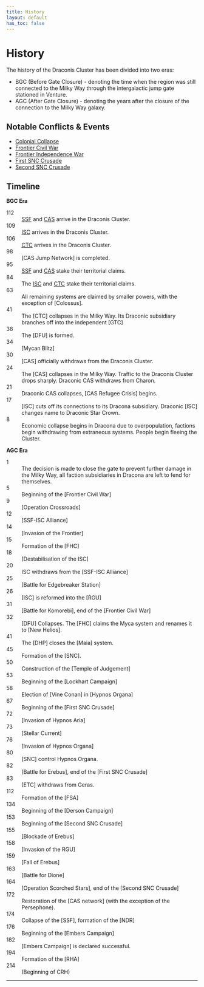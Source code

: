```yaml
---
title: History
layout: default
has_toc: false
---
```


# History
The history of the Draconis Cluster has been divided into two eras:
* BGC (Before Gate Closure) - denoting the time when the region was still connected to the Milky Way through the intergalactic jump gate stationed in Venture.
* AGC (After Gate Closure) - denoting the years after the closure of the connection to the Milky Way galaxy.

## Notable Conflicts & Events
* [Colonial Collapse](./events/colonial_collapse.html)
* [Frontier Civil War](./conflicts/frontier_civil_war.html)
* [Frontier Independence War](./conflicts/frontier_independence_war.html)
* [First SNC Crusade](./conflicts/first_snc_crusade.html)
* [Second SNC Crusade](./conflicts/second_snc_crusade.html)

## Timeline
**BGC Era**
<dl>
    <dt>112</dt><dd><a href="../factions/ssf.html">SSF</a> and <a href="../factions/cas.html">CAS</a> arrive in the Draconis Cluster.</dd>
    <dt>109</dt><dd><a href="../factions/isc.html">ISC</a> arrives in the Draconis Cluster.</dd>
    <dt>106</dt><dd><a href="../factions/ctc.html">CTC</a> arrives in the Draconis Cluster.</dd>
    <dt>98</dt><dd>[CAS Jump Network] is completed.</dd>
    <dt>95</dt><dd><a href="../factions/ssf.html">SSF</a> and <a href="../factions/cas.html">CAS</a> stake their territorial claims.</dd>
    <dt>84</dt><dd>The <a href="../factions/isc.html">ISC</a> and <a href="../factions/ctc.html">CTC</a> stake their territorial claims.</dd>
    <dt>63</dt><dd>All remaining systems are claimed by smaller powers, with the exception of [Colossus].</dd>
    <dt>41</dt><dd>The [CTC] collapses in the Milky Way. Its Draconic subsidiary branches off into the independent [GTC]</dd>
    <dt>38</dt><dd>The [DFU] is formed.</dd>
    <dt>34</dt><dd>[Mycan Blitz]</dd>
    <dt>30</dt><dd>[CAS] officially withdraws from the Draconis Cluster.</dd>
    <dt>24</dt><dd>The [CAS] collapses in the Milky Way. Traffic to the Draconis Cluster drops sharply. Draconic CAS withdraws from Charon.</dd>
    <dt>21</dt><dd>Draconic CAS collapses, [CAS Refugee Crisis] begins.</dd>
    <dt>17</dt><dd>[ISC] cuts off its connections to its Dracona subsidiary. Draconic [ISC] changes name to Draconic Star Crown.</dd>
    <dt>8</dt><dd>Economic collapse begins in Dracona due to overpopulation, factions begin withdrawing from extraneous systems. People begin fleeing the Cluster.</dd>
</dl>

**AGC Era**
<dl>
    <dt>1</dt><dd>The decision is made to close the gate to prevent further damage in the Milky Way, all faction subsidiaries in Dracona are left to fend for themselves.</dd>
    <dt>5</dt><dd>Beginning of the [Frontier Civil War]</dd>
    <dt>9</dt><dd>[Operation Crossroads]</dd>
    <dt>12</dt><dd>[SSF-ISC Alliance]</dd>
    <dt>14</dt><dd>[Invasion of the Frontier]</dd>
    <dt>15</dt><dd>Formation of the [FHC]</dd>
    <dt>18</dt><dd>[Destabilisation of the ISC]</dd>
    <dt>20</dt><dd>ISC withdraws from the [SSF-ISC Alliance]</dd>
    <dt>25</dt><dd>[Battle for Edgebreaker Station]</dd>
    <dt>26</dt><dd>[ISC] is reformed into the [RGU]</dd>
    <dt>31</dt><dd>[Battle for Komorebi], end of the [Frontier Civil War]</dd>
    <dt>32</dt><dd>[DFU] Collapses. The [FHC] claims the Myca system and renames it to [New Helios].</dd>
    <dt>41</dt><dd>The [DHP] closes the [Maia] system.</dd>
    <dt>45</dt><dd>Formation of the [SNC].</dd>
    <dt>50</dt><dd>Construction of the [Temple of Judgement]</dd>
    <dt>53</dt><dd>Beginning of the [Lockhart Campaign]</dd>
    <dt>58</dt><dd>Election of [Vine Conan] in [Hypnos Organa]</dd>
    <dt>67</dt><dd>Beginning of the [First SNC Crusade]</dd>
    <dt>72</dt><dd>[Invasion of Hypnos Aria]</dd>
    <dt>73</dt><dd>[Stellar Current]</dd>
    <dt>76</dt><dd>[Invasion of Hypnos Organa]</dd>
    <dt>80</dt><dd>[SNC] control Hypnos Organa.</dd>
    <dt>82</dt><dd>[Battle for Erebus], end of the [First SNC Crusade]</dd>
    <dt>83</dt><dd>[ETC] withdraws from Geras.</dd>
    <dt>112</dt><dd>Formation of the [FSA]</dd>
    <dt>134</dt><dd>Beginning of the [Derson Campaign]</dd>
    <dt>153</dt><dd>Beginning of the [Second SNC Crusade]</dd>
    <dt>155</dt><dd>[Blockade of Erebus]</dd>
    <dt>158</dt><dd>[Invasion of the RGU]</dd>
    <dt>159</dt><dd>[Fall of Erebus]</dd>
    <dt>163</dt><dd>[Battle for Dione]</dd>
    <dt>164</dt><dd>[Operation Scorched Stars], end of the [Second SNC Crusade]</dd>
    <dt>172</dt><dd>Restoration of the [CAS network] (with the exception of the Persephone).</dd>
    <dt>174</dt><dd>Collapse of the [SSF], formation of the [NDR]</dd>
    <dt>176</dt><dd>Beginning of the [Embers Campaign]</dd>
    <dt>182</dt><dd>[Embers Campaign] is declared successful.</dd>
    <dt>194</dt><dd>Formation of the [RHA]</dd>
    <dt>214</dt><dd>(Beginning of CRH)</dd>
</dl>

----